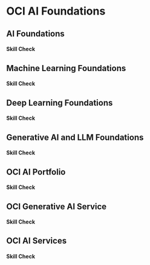 # OCI AI Foundations

## AI Foundations


#### Skill Check



## Machine Learning Foundations


#### Skill Check


## Deep Learning Foundations


#### Skill Check


## Generative AI and LLM Foundations

#### Skill Check


## OCI AI Portfolio

#### Skill Check


## OCI Generative AI Service

#### Skill Check


## OCI AI Services

#### Skill Check



